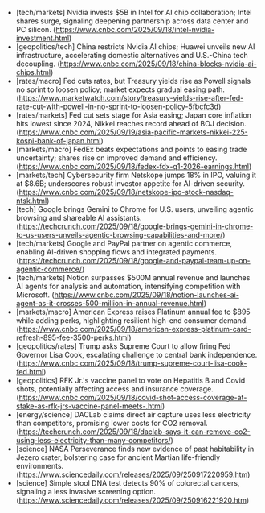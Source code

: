 - [tech/markets] Nvidia invests $5B in Intel for AI chip collaboration; Intel shares surge, signaling deepening partnership across data center and PC silicon. (https://www.cnbc.com/2025/09/18/intel-nvidia-investment.html)
- [geopolitics/tech] China restricts Nvidia AI chips; Huawei unveils new AI infrastructure, accelerating domestic alternatives and U.S.-China tech decoupling. (https://www.cnbc.com/2025/09/18/china-blocks-nvidia-ai-chips.html)
- [rates/macro] Fed cuts rates, but Treasury yields rise as Powell signals no sprint to loosen policy; market expects gradual easing path. (https://www.marketwatch.com/story/treasury-yields-rise-after-fed-rate-cut-with-powell-in-no-sprint-to-loosen-policy-5fbcfc3d)
- [rates/markets] Fed cut sets stage for Asia easing; Japan core inflation hits lowest since 2024, Nikkei reaches record ahead of BOJ decision. (https://www.cnbc.com/2025/09/19/asia-pacific-markets-nikkei-225-kospi-bank-of-japan.html)
- [markets/macro] FedEx beats expectations and points to easing trade uncertainty; shares rise on improved demand and efficiency. (https://www.cnbc.com/2025/09/18/fedex-fdx-q1-2026-earnings.html)
- [markets/tech] Cybersecurity firm Netskope jumps 18% in IPO, valuing it at $8.6B; underscores robust investor appetite for AI-driven security. (https://www.cnbc.com/2025/09/18/netskope-ipo-stock-nasdaq-ntsk.html)
- [tech] Google brings Gemini to Chrome for U.S. users, unveiling agentic browsing and shareable AI assistants. (https://techcrunch.com/2025/09/18/google-brings-gemini-in-chrome-to-us-users-unveils-agentic-browsing-capabilities-and-more/)
- [tech/markets] Google and PayPal partner on agentic commerce, enabling AI-driven shopping flows and integrated payments. (https://techcrunch.com/2025/09/18/google-and-paypal-team-up-on-agentic-commerce/)
- [tech/markets] Notion surpasses $500M annual revenue and launches AI agents for analysis and automation, intensifying competition with Microsoft. (https://www.cnbc.com/2025/09/18/notion-launches-ai-agent-as-it-crosses-500-million-in-annual-revenue.html)
- [markets/macro] American Express raises Platinum annual fee to $895 while adding perks, highlighting resilient high-end consumer demand. (https://www.cnbc.com/2025/09/18/american-express-platinum-card-refresh-895-fee-3500-perks.html)
- [geopolitics/rates] Trump asks Supreme Court to allow firing Fed Governor Lisa Cook, escalating challenge to central bank independence. (https://www.cnbc.com/2025/09/18/trump-supreme-court-lisa-cook-fed.html)
- [geopolitics] RFK Jr.'s vaccine panel to vote on Hepatitis B and Covid shots, potentially affecting access and insurance coverage. (https://www.cnbc.com/2025/09/18/covid-shot-access-coverage-at-stake-as-rfk-jrs-vaccine-panel-meets-.html)
- [energy/science] DACLab claims direct air capture uses less electricity than competitors, promising lower costs for CO2 removal. (https://techcrunch.com/2025/09/18/daclab-says-it-can-remove-co2-using-less-electricity-than-many-competitors/)
- [science] NASA Perseverance finds new evidence of past habitability in Jezero crater, bolstering case for ancient Martian life-friendly environments. (https://www.sciencedaily.com/releases/2025/09/250917220959.htm)
- [science] Simple stool DNA test detects 90% of colorectal cancers, signaling a less invasive screening option. (https://www.sciencedaily.com/releases/2025/09/250916221920.htm)